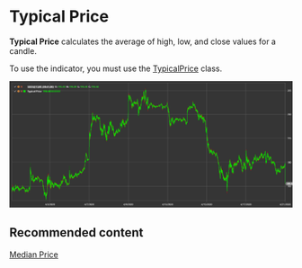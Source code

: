 # Typical Price

**Typical Price** calculates the average of high, low, and close values for a candle.

To use the indicator, you must use the [TypicalPrice](xref:StockSharp.Algo.Indicators.TypicalPrice) class.

![IndicatorTypicalPrice](../../../../images/indicatortypicalprice.png)

## Recommended content

[Median Price](median_price.md)
